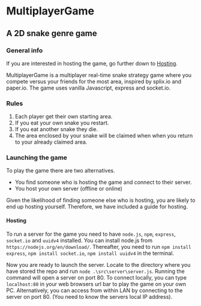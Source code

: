 # MultiplayerGame 

## A 2D snake genre game

### General info
If you are interested in hosting the game, go further down to [Hosting](https://github.com/t0tl/MultiplayerGame#hosting).

MultiplayerGame is a multiplayer real-time snake strategy game where you compete versus your friends for the most area, inspired by splix.io and paper.io. The game uses vanilla Javascript, express and socket.io.

### Rules
1. Each player get their own starting area.
2. If you eat your own snake you restart.
3. If you eat another snake they die.
4. The area enclosed by your snake will be claimed when when you return to your already claimed area.

### Launching the game
To play the game there are two alternatives. 
* You find someone who is hosting the game and connect to their server. 
* You host your own server (offline or online)

Given the likelihood of finding someone else who is hosting, you are likely to end up hosting yourself. Therefore, we have included a guide for hosting.

#### Hosting

To run a server for the game you need to have `node.js`, `npm`, `express`, `socket.io` and `uuidv4` installed. You can install node.js from `https://nodejs.org/en/download/`. Thereafter, you need to run `npm install express`, `npm install socket.io`, `npm install uuidv4` in the terminal. 

Now you are ready to launch the server. Locate to the directory where you have stored the repo and run `node .\src\server\server.js`. Running the command will open a server on port 80. To connect locally, you can type `localhost:80` in your web browsers url bar to play the game on your own PC. Alternatively, you can access from within LAN by connecting to the server on port 80. (You need to know the servers local IP address).



